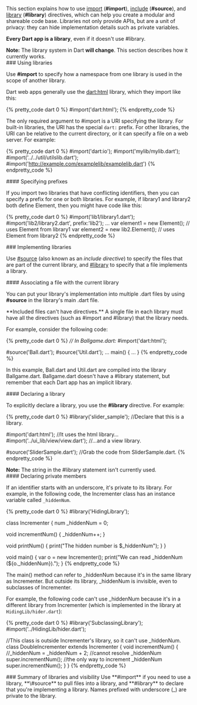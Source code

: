 This section explains how to use
<a href="#libraries-import">import</a> (**#import**),
<a href="#libraries-source">include</a> (**#source**),
and <a href="#libraries-library">library</a> (**#library**)
directives,
which can help you
create a modular and shareable code base.
Libraries not only provide APIs,
but are a unit of privacy:
they can hide implementation details such as private variables.

<b>Every Dart app is a library</b>,
even if it doesn't use #library.

<aside class="note">
<b>Note:</b>
The library system in Dart <b>will change</b>.
This section describes how it currently works.
</aside>


<section id="libraries-import">
### Using libraries

Use **#import** to
specify how a namespace from one library
is used in the scope of another library.

Dart web apps generally use the
[dart:html](http://api.dartlang.org/html.html)
library, which they import like this:

{% pretty_code dart 0 %}
#import('dart:html');
{% endpretty_code %}

The only required argument to #import
is a URI specifying the library.
For built-in libraries,
the URI has the special `dart:` prefix.
For other libraries,
the URI can be relative to the current directory,
or it can specify a file on a web server.
For example:

{% pretty_code dart 0 %}
#import('dart:io');
#import('mylib/mylib.dart');
#import('../../util/utilslib.dart');
#import('http://example.com/examplelib/examplelib.dart')
{% endpretty_code %}


<section id="libraries-prefix">
#### Specifying prefixes

If you import two libraries that have conflicting identifiers,
then you can specify a prefix for one or both libraries.
For example, if library1 and library2 both define Element,
then you might have code like this:

{% pretty_code dart 0 %}
#import('lib1/library1.dart');
#import('lib2/library2.dart', prefix:'lib2');
...
var element1 = new Element();      // uses Element from library1
var element2 = new lib2.Element(); // uses Element from library2
{% endpretty_code %}

</section>
</section>


<section id="libraries-library">
### Implementing libraries

Use [#source](#libraries-source)
(also known as an _include directive_)
to specify the files that
are part of the current library, 
and [#library](#libraries-library)
to specify that a file
implements a library.


<section id="libraries-source">
#### Associating a file with the current library

You can put your library's implementation into multiple .dart files
by using **#source** in the library's main .dart file.

<aside class="note">
**Included files can't have directives.**
A single file in each library
must have all the directives (such as #import and #library)
that the library needs.
</aside>

For example, consider the following code:

{% pretty_code dart 0 %}
<em>// In Ballgame.dart:</em>
#import('dart:html');

#source('Ball.dart');
#source('Util.dart');
...
main() {
  ...
}
{% endpretty_code %}

In this example, Ball.dart and Util.dart are compiled into
the library Ballgame.dart.
Ballgame.dart doesn't have a #library statement,
but remember that each Dart app has an implicit library.


<section id="libraries-library">
#### Declaring a library

To explicitly declare a library, you use the **#library** directive.
For example:

{% pretty_code dart 0 %}
#library('slider_sample');           //Declare that this is a library.

#import('dart:html');                //It uses the html library...
#import('../ui_lib/view/view.dart'); //...and a view library.

#source('SliderSample.dart');        //Grab the code from SliderSample.dart.
{% endpretty_code %}

<aside class="note">
  <b>Note:</b>
  The string in the #library statement isn't currently used.
</aside>
</section>

<section id="libraries-private-members">
#### Declaring private members

If an identifier starts with an underscore,
it's private to its library.
For example,
in the following code, the Incrementer class
has an instance variable
called `_hiddenNum`.

{% pretty_code dart 0 %}
#library('HidingLibrary');

class Incrementer {
  num _hiddenNum = 0;
  
  void incrementNum() {
    _hiddenNum++;
  }
  
  void printNum() {
    print("The hidden number is $_hiddenNum");
  }
}

void main() {
  var o = new Incrementer();
  print("We can read _hiddenNum (${o._hiddenNum}).");
}
{% endpretty_code %}

The main() method can refer to \_hiddenNum
because it's in the same library as Incrementer.
But outside its library, \_hiddenNum is invisible,
even to subclasses of Incrementer.

For example, the following code can't use \_hiddenNum
because it's in a different library from Incrementer
(which is implemented in the library at `HidingLib/hider.dart`):

{% pretty_code dart 0 %}
#library('SubclassingLibrary');
#import('../HidingLib/hider.dart');

//This class is outside Incrementer's library, so it can't use _hiddenNum.
class DoubleIncrementer extends Incrementer {
  void incrementNum() {
    //_hiddenNum = _hiddenNum + 2; //cannot resolve _hiddenNum
    super.incrementNum();          //the only way to increment _hiddenNum
    super.incrementNum();
  }
}
{% endpretty_code %}

</section>

<section id="libraries-summary">
### Summary of libraries and visibility
Use **#import** if you need to use a library,
**\#source** to pull files into a library,
and **#library** to declare that you're implementing a library.
Names prefixed with underscore (_) are private to the library.
</section>

</section>
